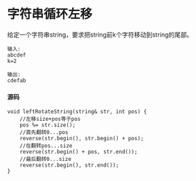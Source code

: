 # 字符串循环左移


给定一个字符串string，要求把string前k个字符移动到string的尾部。

```
输入:
abcdef
k=2
```

```
输出:
cdefab
```

#### 源码

```
void leftRotateString(string& str, int pos) {
	//左移size+pos等于pos
	pos %= str.size();
	//首先翻转0...pos
	reverse(str.begin(), str.begin() + pos);
	//在翻转pos...size
	reverse(str.begin() + pos, str.end());
	//最后翻转0...size
	reverse(str.begin(), str.end());
}
```
